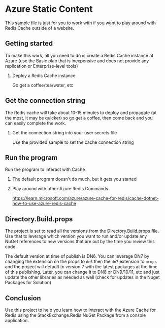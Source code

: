 # Azure Static Content

This sample file is just for you to work with if you want to play around with Redis Cache outside of a website.

## Getting started

To make this work, all you need to do is create a Redis Cache instance at Azure (use the Basic plan that is inexpensive and does not provide any replication or Enterprise-level tools)

1. Deploy a Redis Cache instance

    Go get a coffee/tea/water, etc

## Get the connection string

The Redis cache will take about 10-15 minutes to deploy and propagate (at the most, it may be quicker) so go get a coffee, then come back and you can easily complete the work.

1. Get the connection string into your user secrets file

    Use the provided sample to set the cache connection string

## Run the program

Run the program to interact with Cache

1. The default program doesn't do much, but it gets you started

1. Play around with other Azure Redis Commands

    https://learn.microsoft.com/azure/azure-cache-for-redis/cache-dotnet-how-to-use-azure-redis-cache

## Directory.Build.props

The project is set to read all the versions from the Directory.Build.props file.  Use that to leverage which version you want to run and/or update any NuGet references to new versions that are out by the time you review this code.

The default version at time of publish is DN6.  You can leverage DN7 by changing the extension on the props to `dn6` then the `dn7` extension to `props` and the project will default to version 7 with the latest packages at the time of this publishing.  Later, you can change it to DN8 or DN9/10/11, etc and just update the other libraries as needed as well (check for updates in the Nuget Packages for Solution)

## Conclusion

Use this project to help you learn how to interact with the Azure Cache for Redis using the StackExchange.Redis NuGet Package from a console application.
